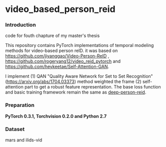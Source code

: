 # video_based_person_reid

### Introduction
code for fouth chapture of my master's thesis

This repository contains PyTorch implementations of temporal modeling methods for video-based person reID. it was based on https://github.com/jiyanggao/Video-Person-ReID , https://github.com/rogeryang12/video_reid_pytorch and https://github.com/heykeetae/Self-Attention-GAN. 

I implement (1) QAN "Quality Aware Network for Set to Set Recognition"(https://arxiv.org/abs/1704.03373) method weighted the frame    (2) self-attention part to get a robust feature representation. The base loss function and basic training framework remain the same as [deep-person-reid](https://github.com/KaiyangZhou/deep-person-reid). 

### Preparation
**PyTorch 0.3.1, Torchvision 0.2.0 and Python 2.7** 
 

### Dataset
mars and ilids-vid


